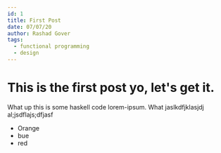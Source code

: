 ```yaml
---
id: 1
title: First Post
date: 07/07/20
author: Rashad Gover
tags:
  - functional programming
  - design
---
```


# This is the first post yo, let's get it.

What up this is some haskell code lorem-ipsum. What jaslkdfjklasjdj al;jsdflajs;dfjasf

- Orange
- bue
- red
